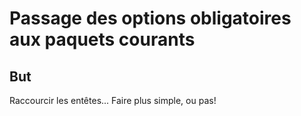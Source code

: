 Passage des options obligatoires aux paquets courants
=====================================================

But
---
Raccourcir les entêtes... Faire plus simple, ou pas!


